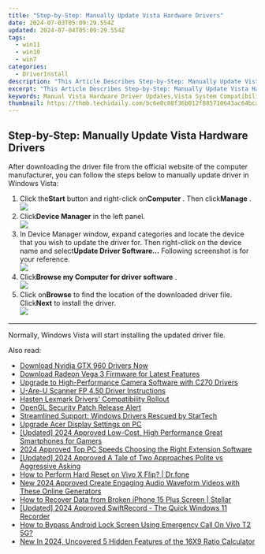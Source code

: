 ```yaml
---
title: "Step-by-Step: Manually Update Vista Hardware Drivers"
date: 2024-07-03T05:09:29.554Z
updated: 2024-07-04T05:09:29.554Z
tags:
  - win11
  - win10
  - win7
categories:
  - DriverInstall
description: "This Article Describes Step-by-Step: Manually Update Vista Hardware Drivers"
excerpt: "This Article Describes Step-by-Step: Manually Update Vista Hardware Drivers"
keywords: Manual Vista Hardware Driver Updates,Vista System Compatibility,Drivers for Windows Vista Systems,How to Update Drivers in Vista Manually,Windows Vista Driver Updates Guide,Patching Windows Vista Hardware Drivers Manually,Vista Driver Rollback Support
thumbnail: https://thmb.techidaily.com/bc6e0c08f36b012f885710643ac64bca838b2cd03d9601b077f3603bbf1a3a0e.jpg
---
```


## Step-by-Step: Manually Update Vista Hardware Drivers

 After downloading the driver file from the official website of the computer manufacturer, you can follow the steps below to manually update driver in Windows Vista:

1. Click the**Start** button and right-click on**Computer** . Then click**Manage** .  
![](https://images.drivereasy.com/wp-content/uploads/2015/06/12.png)
2. Click**Device Manager** in the left panel.  
![](https://images.drivereasy.com/wp-content/uploads/2015/06/21.png)
3. In Device Manager window, expand categories and locate the device that you wish to update the driver for. Then right-click on the device name and select**Update Driver Software…** Following screenshot is for your reference.  
![](https://images.drivereasy.com/wp-content/uploads/2015/06/31.png)
4. Click**Browse my Computer for driver software** .  
![](https://images.drivereasy.com/wp-content/uploads/2015/06/41.png)
5. Click on**Browse** to find the location of the downloaded driver file. Click**Next** to install the driver.  
![](https://images.drivereasy.com/wp-content/uploads/2015/06/71.png)

---

Normally, Windows Vista will start installing the updated driver file.


<ins class="adsbygoogle"
     style="display:block"
     data-ad-format="autorelaxed"
     data-ad-client="ca-pub-7571918770474297"
     data-ad-slot="1223367746"></ins>



<ins class="adsbygoogle"
     style="display:block"
     data-ad-client="ca-pub-7571918770474297"
     data-ad-slot="8358498916"
     data-ad-format="auto"
     data-full-width-responsive="true"></ins>

<span class="atpl-alsoreadstyle">Also read:</span>
<div><ul>
<li><a href="https://driver-install.techidaily.com/download-nvidia-gtx-960-drivers-now/"><u>Download Nvidia GTX 960 Drivers Now</u></a></li>
<li><a href="https://driver-install.techidaily.com/download-radeon-vega-3-firmware-for-latest-features/"><u>Download Radeon Vega 3 Firmware for Latest Features</u></a></li>
<li><a href="https://driver-install.techidaily.com/upgrade-to-high-performance-camera-software-with-c270-drivers/"><u>Upgrade to High-Performance Camera Software with C270 Drivers</u></a></li>
<li><a href="https://driver-install.techidaily.com/u-are-u-scanner-fp-450-driver-instructions/"><u>U-Are-U Scanner FP 4.50 Driver Instructions</u></a></li>
<li><a href="https://driver-install.techidaily.com/hasten-lexmark-drivers-compatibility-rollout/"><u>Hasten Lexmark Drivers' Compatibility Rollout</u></a></li>
<li><a href="https://driver-install.techidaily.com/opengl-security-patch-release-alert/"><u>OpenGL Security Patch Release Alert</u></a></li>
<li><a href="https://driver-install.techidaily.com/streamlined-support-windows-drivers-rescued-by-startech/"><u>Streamlined Support: Windows Drivers Rescued by StarTech</u></a></li>
<li><a href="https://driver-install.techidaily.com/upgrade-acer-display-settings-on-pc/"><u>Upgrade Acer Display Settings on PC</u></a></li>
<li><a href="https://digital-screen-recording.techidaily.com/updated-2024-approved-low-cost-high-performance-great-smartphones-for-gamers/"><u>[Updated] 2024 Approved  Low-Cost, High Performance  Great Smartphones for Gamers</u></a></li>
<li><a href="https://article-posts.techidaily.com/2024-approved-top-pc-speeds-choosing-the-right-extension-software/"><u>2024 Approved  Top PC Speeds  Choosing the Right Extension Software</u></a></li>
<li><a href="https://facebook-video-share.techidaily.com/updated-2024-approved-a-tale-of-two-approaches-polite-vs-aggressive-asking/"><u>[Updated] 2024 Approved  A Tale of Two Approaches  Polite vs Aggressive Asking</u></a></li>
<li><a href="https://techidaily.com/how-to-perform-hard-reset-on-vivo-x-flip-drfone-by-drfone-reset-android-reset-android/"><u>How to Perform Hard Reset on Vivo X Flip? | Dr.fone</u></a></li>
<li><a href="https://ai-video-tools.techidaily.com/new-2024-approved-create-engaging-audio-waveform-videos-with-these-online-generators/"><u>New 2024 Approved Create Engaging Audio Waveform Videos with These Online Generators</u></a></li>
<li><a href="https://blog-min.techidaily.com/how-to-recover-data-from-broken-iphone-15-plus-screen-stellar-by-stellar-data-recovery-ios-iphone-data-recovery/"><u>How to Recover Data from Broken iPhone 15 Plus Screen | Stellar</u></a></li>
<li><a href="https://on-screen-recording.techidaily.com/updated-2024-approved-swiftrecord-the-quick-windows-11-recorder/"><u>[Updated] 2024 Approved  SwiftRecord - The Quick Windows 11 Recorder</u></a></li>
<li><a href="https://android-unlock.techidaily.com/how-to-bypass-android-lock-screen-using-emergency-call-on-vivo-t2-5g-by-drfone-android/"><u>How to Bypass Android Lock Screen Using Emergency Call On Vivo T2 5G?</u></a></li>
<li><a href="https://ai-driven-video-production.techidaily.com/new-in-2024-uncovered-5-hidden-features-of-the-16x9-ratio-calculator/"><u>New In 2024, Uncovered 5 Hidden Features of the 16X9 Ratio Calculator</u></a></li>
</ul></div>
